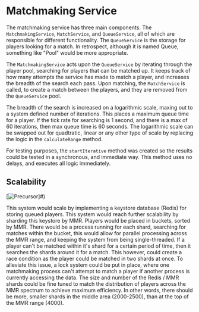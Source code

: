 # Matchmaking Service
The matchmaking service has three main components. The `MatchmakingService`, `MatchService`, and `QueueService`, all of which are responsible for different functionality. The `QueueService` is the storage for players looking for a match. In retrospect, although it is named Queue, something like "Pool" would be more appropriate.

The `MatchmakingService` acts upon the `QueueService` by iterating through the player pool, searching for players that can be matched up. It keeps track of how many attempts the service has made to match a player, and increases the breadth of the search each pass. Upon matching, the `MatchService` is called, to create a match between the players, and they are removed from the `QueueService` pool.

The breadth of the search is increased on a logarithmic scale, maxing out to a system defined number of iterations. This places a maximum queue time for a player. If the tick rate for searching is 1 second, and there is a max of 60 iterations, then max queue time is 60 seconds. The logarithmic scale can be swapped out for quadtratic, linear or any other type of scale by replacing the logic in the `calculateRange` method.

For testing purposes, the `startIterative` method was created so the results could be tested in a synchronous, and immediate way. This method uses no delays, and executes all logic immediately.

## Scalability
[![Precursor](https://precursorapp.com/document/Matchmaking-Scalability-17592207367883.svg?auth-token=)]#)

This system would scale by implementing a keystore database (Redis) for storing queued players. This system would reach further scalability by sharding this keystore by MMR. Players would be placed in buckets, sorted by MMR. There would be a process running for each shard, searching for matches within the bucket, this would allow for parallel processing across the MMR range, and keeping the system from being single-threaded. If a player can't be matched within it's shard for a certain period of time, then it searches the shards around it for a match. This however, could create a race condition as the player could be matched in two shards at once. To alleviate this issue, a lock system could be put in place, where one matchmaking process can't attempt to match a player if another process is currently accessing the data. The size and number of the Redis / MMR shards could be fine tuned to match the distribution of players across the MMR spectrum to achieve maximum efficiency. In other words, there should be more, smaller shards in the middle area (2000-2500), than at the top of the MMR range (4000).
